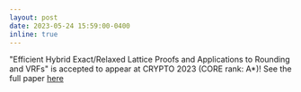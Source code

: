 ```yaml
---
layout: post
date: 2023-05-24 15:59:00-0400
inline: true
---
```


"Efficient Hybrid Exact/Relaxed Lattice Proofs and Applications to Rounding and VRFs" is accepted to appear at CRYPTO 2023 (CORE rank: A*)! See the full paper [here](https://eprint.iacr.org/2022/141.pdf)
